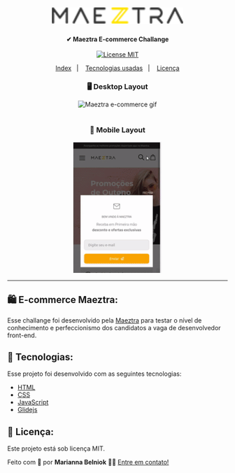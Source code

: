 <h1 align="center">
  <img src="images/menu/logo-maeztra-novo.svg" width="300px">
</h1>

<h4 align="center"> 
	✔ Maeztra E-commerce Challange
</h4>

<p align="center">
  <a href="https://opensource.org/licenses/MIT"><img alt="License MIT" src="https://img.shields.io/badge/license-MIT-brightgreen"></a>
</p>

<p align="center">
  <a href="https://maribelniok.github.io/maeztrachallange/">Index</a>&nbsp;&nbsp;&nbsp;|&nbsp;&nbsp;&nbsp;
  <a href="#Tecnologias">Tecnologias usadas</a>&nbsp;&nbsp;&nbsp;|&nbsp;&nbsp;&nbsp;
  <a href="#Licença">Licença</a>
</p>


<div align="center">
    <h3>🖥 Desktop Layout</h3>
    <img src="images/readme/desktop.gif" alt="Maeztra e-commerce gif" height="300px"> <br><br>
    <h3>📱 Mobile Layout</h3>
    <img src="images/readme/mobile.gif" alt="Maeztra e-commerce gif" height="300px">
</div>
<hr>

## 🛍 E-commerce Maeztra:

Esse challange foi desenvolvido pela [Maeztra][maeztra] para testar o nível de conhecimento e perfeccionismo dos candidatos a vaga de desenvolvedor front-end.

## 🚀 Tecnologias:

Esse projeto foi desenvolvido com as seguintes tecnologias:

- [HTML][html]
- [CSS][css]
- [JavaScript][js]
- [Glidejs][glide]


## 🔑 Licença:

Este projeto está sob licença MIT.

Feito com 💛  por **Marianna Belniok** 👩‍💻 [Entre em contato!][linkedin]



[html]: https://developer.mozilla.org/pt-BR/docs/Web/HTML
[css]: https://developer.mozilla.org/pt-BR/docs/Web/CSS
[js]: https://developer.mozilla.org/pt-BR/docs/Web/JavaScript
[glide]: https://glidejs.com/
[git]: https://git-scm.com
[linkedin]: https://www.linkedin.com/in/marianna-belniok/
[maeztra]: https://maeztra.com/